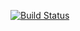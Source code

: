 [![Build Status](https://travis-ci.org/bernardomp/Heuristic.svg?branch=master)](https://travis-ci.org/bernardomp/Heuristic)
